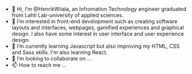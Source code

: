 - 👋 Hi, I’m @HenrikWiiala, an Infromation Technology engineer graduated from Lahti Lab-university of applied sciences.
- 👀 I’m interested in front-end development such as creating software layouts and interfaces, webpages, gamified experiences and graphical design. 
  I also have some interest in user interface and user experience design.
- 🌱 I’m currently learning Javascript but also improving my HTML, CSS and Sass skills. I'm also learning React.
- 💞️ I’m looking to collaborate on ...
- 📫 How to reach me ...

<!---
HenrikWiiala/HenrikWiiala is a ✨ special ✨ repository because its `README.md` (this file) appears on your GitHub profile.
You can click the Preview link to take a look at your changes.
--->
